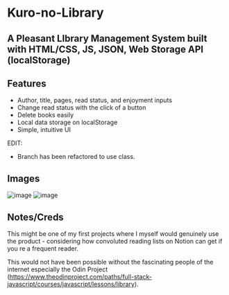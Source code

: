 # Kuro-no-Library
## A Pleasant LIbrary Management System built with HTML/CSS, JS, JSON, Web Storage API (localStorage)

## Features 
* Author, title, pages, read status, and enjoyment inputs
* Change read status with the click of a button 
* Delete books easily 
* Local data storage on localStorage 
* Simple, intuitive UI 

EDIT: 

- Branch has been refactored to use class.

## Images 
 
![image](https://user-images.githubusercontent.com/71617542/130335934-75ffe999-2e18-42a5-a601-600686cbe2b0.png)
![image](https://user-images.githubusercontent.com/71617542/130336047-fb297dcc-06a5-48e6-869a-794c688926bc.png)

## Notes/Creds

This might be one of my first projects where I myself would genuinely use the product - considering how convoluted reading lists on Notion can get if you re a frequent reader. 

This would not have been possible without the fascinating people of the internet especially the Odin Project (https://www.theodinproject.com/paths/full-stack-javascript/courses/javascript/lessons/library). 


